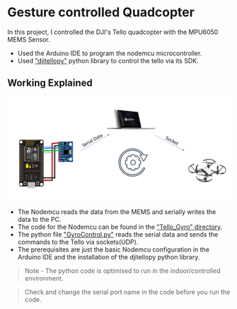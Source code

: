 # Gesture controlled Quadcopter

In this project, I controlled the DJI's Tello quadcopter with the MPU6050 MEMS Sensor.

- Used the Arduino IDE to program the nodemcu microcontroller.
- Used ["djitellopy"](https://pypi.org/project/djitellopy/) python library to control the tello via its SDK.

## Working Explained

![Architecture](https://raw.githubusercontent.com/SivadineshPonrajan/Tello-Gyro/main/Images/Architecture.PNG)

- The Nodemcu reads the data from the MEMS and serially writes the data to the PC.
- The code for the Nodemcu can be found in the ["Tello_Gyro" directory](https://github.com/SivadineshPonrajan/Tello-Gyro/tree/main/Tello_Gyro).
- The python file ["GyroControl.py"](https://github.com/SivadineshPonrajan/Tello-Gyro/blob/main/GyroControl.py) reads the serial data and sends the commands to the Tello via sockets(UDP).
- The prerequisites are just the basic Nodemcu configuration in the Arduino IDE and the installation of the djitellopy python library.

> Note - The python code is optimised to run in the indoor/controlled environment.

> Check and change the serial port name in the code before you run the code.
